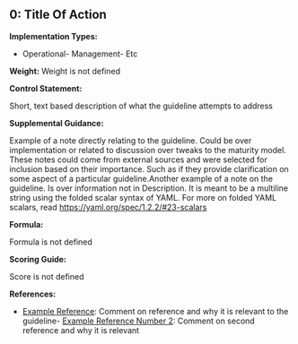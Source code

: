 ## 0: Title Of Action

**Implementation Types:**
 
- Operational- Management- Etc

**Weight:** Weight is not defined

**Control Statement:**

Short, text based description of what the guideline attempts to address

**Supplemental Guidance:**

Example of a note directly relating to the guideline. Could be over implementation or related to discussion over tweaks to the maturity model. These notes could come from external sources and were selected for inclusion based on their importance. Such as if they provide clarification on some aspect of a particular guideline.Another example of a note on the guideline. Is over information not in Description. It is meant to be a multiline string using the folded scalar syntax of YAML. For more on folded YAML scalars, read https://yaml.org/spec/1.2.2/#23-scalars

**Formula:**

Formula is not defined

**Scoring Guide:**

Score is not defined

**References:**

- [Example Reference](https://example.com): Comment on reference and why it is relevant to the guideline- [Example Reference Number 2](https://another.example.com): Comment on second reference and why it is relevant
